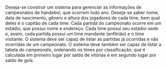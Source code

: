 Deseja-se construir um sistema para gerenciar as informações de campeonatos de handebol, que ocorrem todo ano. Deseja-se saber nome,  data de nascimento, gênero e altura dos jogadores de cada time, bem qual deles é o capitão de cada time. Cada partida do campeonato ocorre em um estádio, que possui nome e endereço. Cada time possui seu estádio-sede e, assim, cada partida possui um time mandante (anfitrião) e o time visitante. O sistema deve ser capaz de listar as partidas já ocorridas e não ocorridas de um campeonato. O sistema deve também ser capaz de listar a tabela do campeonato, ordenando os times por classificação, que é calculada em primeiro lugar por saldo de vitórias e em segundo lugar por saldo de gols.
